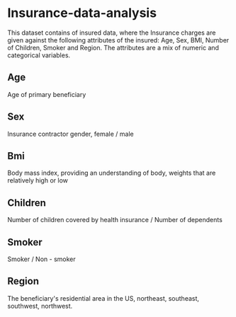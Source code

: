 # Insurance-data-analysis

This dataset contains of insured data, where the Insurance charges are given against the following attributes of the insured: Age, Sex, BMI, Number of Children, Smoker and Region. The attributes are a mix of numeric and categorical variables.


## Age
 Age of primary beneficiary

## Sex 
Insurance contractor gender, female / male

## Bmi
Body mass index, providing an understanding of body, weights that are relatively high or low

## Children
Number of children covered by health insurance / Number of dependents

## Smoker
Smoker / Non - smoker

## Region
The beneficiary's residential area in the US, northeast, southeast, southwest, northwest.
